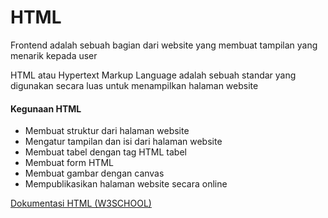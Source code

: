 # HTML

Frontend adalah sebuah bagian dari website yang membuat tampilan yang menarik kepada user

HTML atau Hypertext Markup Language adalah sebuah standar yang digunakan secara luas untuk menampilkan halaman website

#### Kegunaan HTML

- Membuat struktur dari halaman website
- Mengatur tampilan dan isi dari halaman website
- Membuat tabel dengan tag HTML tabel
- Membuat form HTML
- Membuat gambar dengan canvas
- Mempublikasikan halaman website secara online

[Dokumentasi HTML (W3SCHOOL)](https://www.w3schools.com/html/default.asp)
